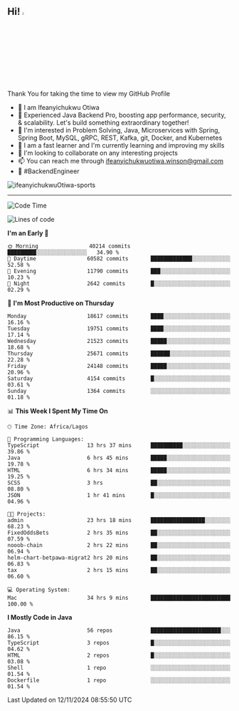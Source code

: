 <!-- BLOG-POST-LIST:START --><!-- BLOG-POST-LIST:END -->

## Hi! <img src="https://media.giphy.com/media/hvRJCLFzcasrR4ia7z/giphy.gif" width="4%"> 

Thank You for taking the time to view my GitHub Profile

- 👋 I am Ifeanyichukwu Otiwa
- 🚀 Experienced Java Backend Pro, boosting app performance, security, & scalability. Let's build something extraordinary together!
- 👀 I'm interested in Problem Solving, Java, Microservices with Spring, Spring Boot, MySQL, gRPC, REST, Kafka, git, Docker, and Kubernetes
- 🌱 I am a fast learner and I'm currently learning and improving my skills
- 💞️ I'm looking to collaborate on any interesting projects
- 📫 You can reach me through ifeanyichukwuotiwa.winson@gmail.com
- 🚀 #BackendEngineer

<p align="left" marginTop="10px"> <img src="https://komarev.com/ghpvc/?username=ifeanyichukwuOtiwa-sports&label=Profile%20views&color=0e75b6&style=for-the-badge" alt="ifeanyichukwuOtiwa-sports" /> </p>

***

<!--START_SECTION:waka-->
![Code Time](http://img.shields.io/badge/Code%20Time-3%2C126%20hrs%2036%20mins-blue)

![Lines of code](https://img.shields.io/badge/From%20Hello%20World%20I%27ve%20Written-28.9%20million%20lines%20of%20code-blue)

**I'm an Early 🐤** 

```text
🌞 Morning                40214 commits       █████████░░░░░░░░░░░░░░░░   34.90 % 
🌆 Daytime                60582 commits       █████████████░░░░░░░░░░░░   52.58 % 
🌃 Evening                11790 commits       ███░░░░░░░░░░░░░░░░░░░░░░   10.23 % 
🌙 Night                  2642 commits        █░░░░░░░░░░░░░░░░░░░░░░░░   02.29 % 
```
📅 **I'm Most Productive on Thursday** 

```text
Monday                   18617 commits       ████░░░░░░░░░░░░░░░░░░░░░   16.16 % 
Tuesday                  19751 commits       ████░░░░░░░░░░░░░░░░░░░░░   17.14 % 
Wednesday                21523 commits       █████░░░░░░░░░░░░░░░░░░░░   18.68 % 
Thursday                 25671 commits       ██████░░░░░░░░░░░░░░░░░░░   22.28 % 
Friday                   24148 commits       █████░░░░░░░░░░░░░░░░░░░░   20.96 % 
Saturday                 4154 commits        █░░░░░░░░░░░░░░░░░░░░░░░░   03.61 % 
Sunday                   1364 commits        ░░░░░░░░░░░░░░░░░░░░░░░░░   01.18 % 
```


📊 **This Week I Spent My Time On** 

```text
🕑︎ Time Zone: Africa/Lagos

💬 Programming Languages: 
TypeScript               13 hrs 37 mins      ██████████░░░░░░░░░░░░░░░   39.86 % 
Java                     6 hrs 45 mins       █████░░░░░░░░░░░░░░░░░░░░   19.78 % 
HTML                     6 hrs 34 mins       █████░░░░░░░░░░░░░░░░░░░░   19.25 % 
SCSS                     3 hrs               ██░░░░░░░░░░░░░░░░░░░░░░░   08.80 % 
JSON                     1 hr 41 mins        █░░░░░░░░░░░░░░░░░░░░░░░░   04.96 % 

🐱‍💻 Projects: 
admin                    23 hrs 18 mins      █████████████████░░░░░░░░   68.23 % 
FixedOddsBets            2 hrs 35 mins       ██░░░░░░░░░░░░░░░░░░░░░░░   07.59 % 
nooob-chain              2 hrs 22 mins       ██░░░░░░░░░░░░░░░░░░░░░░░   06.94 % 
helm-chart-betpawa-migrat2 hrs 20 mins       ██░░░░░░░░░░░░░░░░░░░░░░░   06.83 % 
tax                      2 hrs 15 mins       ██░░░░░░░░░░░░░░░░░░░░░░░   06.60 % 

💻 Operating System: 
Mac                      34 hrs 9 mins       █████████████████████████   100.00 % 
```

**I Mostly Code in Java** 

```text
Java                     56 repos            ██████████████████████░░░   86.15 % 
TypeScript               3 repos             █░░░░░░░░░░░░░░░░░░░░░░░░   04.62 % 
HTML                     2 repos             █░░░░░░░░░░░░░░░░░░░░░░░░   03.08 % 
Shell                    1 repo              ░░░░░░░░░░░░░░░░░░░░░░░░░   01.54 % 
Dockerfile               1 repo              ░░░░░░░░░░░░░░░░░░░░░░░░░   01.54 % 
```




 Last Updated on 12/11/2024 08:55:50 UTC
<!--END_SECTION:waka-->

<!--
<p align="center">
![trophy](https://github-profile-trophy.vercel.app/?username=ifeanyichukwuOtiwa-sports&theme=onedark) (https://github.com/ryo-ma/github-profile-trophy)
</p>
-->

<!---
ifeanyi-otiwa/ifeanyi-otiwa is a ✨ special ✨ repository because its `README.md` (this file) appears on your GitHub profile.
You can click the Preview link to take a look at your changes.
--->
